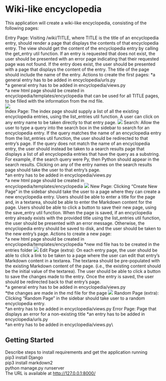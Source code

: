 # Wiki-like encyclopedia

This application will create a wiki-like encyclopedia, consisting of the following pages:

Entry Page: Visiting /wiki/TITLE, where TITLE is the title of an encyclopedia entry, should render a page that displays the contents of that encyclopedia entry.
	The view should get the content of the encyclopedia entry by calling the get_entry util function.
	If an entry is requested that does not exist, the user should be presented with an error page indicating that their requested page was not found.
	If the entry does exist, the user should be presented with a page that displays the content of the entry. The title of the page should include the name of the entry.
	Actions to create the first pages: 
	*a general entry has to be added in encyclopedia/urls.py\
	*a general entry has to be added in encyclopedia/views.py\
	*a new html page should be created in encyclopedia/templates/encyclopedia that can be used for all TITLE pages, to be filled with the information from the md file.\
	![](sketches/entry_page.jpg) 	
Index Page: The index page should supply a list of all the existing encyclopedia entries, using the list_entries util function. 
	A user can click on any entry name to be taken directly to that entry page.
	![](sketches/index_page.jpg)
Search: Allow the user to type a query into the search box in the sidebar to search for an encyclopedia entry.
	If the query matches the name of an encyclopedia entry from the list_entries util function, the user should be redirected to that entry’s page.
        If the query does not match the name of an encyclopedia entry, the user should instead be taken to a search results page that displays a list of all encyclopedia entries that 
	have the query as a substring. For example, if the search query were Py, then Python should appear in the search results.
        Clicking on any of the entry names on the search results page should take the user to that entry’s page.\
	*an entry has to be added in encyclopedia/views.py\
	*a new html page should be created in encyclopedia/templates/encyclopedia
	![](sketches/search_result_page.jpg)
New Page: Clicking “Create New Page” in the sidebar should take the user to a page where they can create a new encyclopedia entry.
        Users should be able to enter a title for the page and, in a textarea, should be able to enter the Markdown content for the page.
        Users should be able to click a button to save their new page, using the save_entry util function.
        When the page is saved, if an encyclopedia entry already exists with the provided title using the list_entries util function, the user should be presented with an error message.
        Otherwise, the encyclopedia entry should be saved to disk, and the user should be taken to the new entry’s page.
	Actions to create a new page: \
	*a new html page should be created in encyclopedia/templates/encyclopedia
	*new md file has to be created in the entries folder
	![](sketches/new_edit_page.jpg)
Edit Page (extra): On each entry page, the user should be able to click a link to be taken to a page where the user can edit that entry’s Markdown content in a textarea.
        The textarea should be pre-populated with the existing Markdown content of the page. (i.e., the existing content should be the initial value of the textarea).
        The user should be able to click a button to save the changes made to the entry.
        Once the entry is saved, the user should be redirected back to that entry’s page.\
	*a general entry has to be added in encyclopedia/views.py\
	*the changes are made in the md file for the page
	![](sketches/new_edit_page.jpg)
Random Page (extra): Clicking “Random Page” in the sidebar should take user to a random encyclopedia entry.\
	*an entry has to be added in encyclopedia/views.py
Error Page: Page that displays an error for a non-existing title
	*an entry has to be added in encyclopedia/urls.py\
	*an entry has to be added in encyclopedia/views.py\


## Getting Started

Describe steps to install requirements and get the application running\
pip3 install Django\
pip3 install markdown2\
python manage.py runserver\
The URL is available at http://127.0.0.1:8000/

